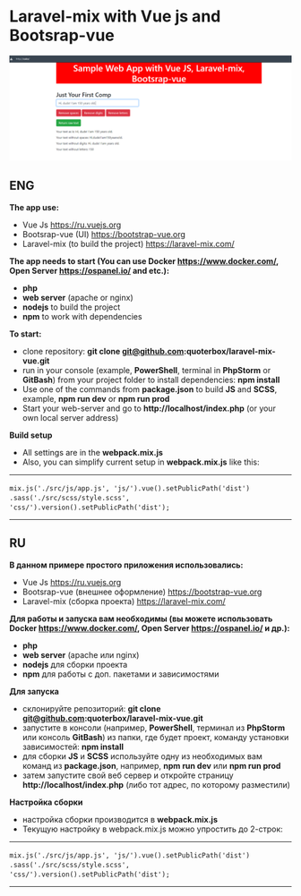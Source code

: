 # Laravel-mix with Vue js and Bootsrap-vue

![](./git-laravel-mix.PNG)

## ENG

**The app use:**
* Vue Js https://ru.vuejs.org
* Bootsrap-vue (UI) https://bootstrap-vue.org
* Laravel-mix (to build the project) https://laravel-mix.com/

**The app needs to start (You can use Docker https://www.docker.com/, Open Server https://ospanel.io/ and etc.):**
* **php**
* **web server** (apache or nginx)
* **nodejs** to build the project
* **npm** to work with dependencies

**To start:**
* clone repository: **git clone git@github.com:quoterbox/laravel-mix-vue.git**
* run in your console (example, **PowerShell**, terminal in **PhpStorm** or **GitBash**) from your project folder to install dependencies: **npm install**
* Use one of the commands from **package.json** to build **JS** and **SCSS**, example, **npm run dev** or **npm run prod**
* Start your web-server and go to **http://localhost/index.php** (or your own local server address)

**Build setup**
* All settings are in the **webpack.mix.js**
* Also, you can simplify current setup in **webpack.mix.js** like this:

***
`mix.js('./src/js/app.js', 'js/').vue().setPublicPath('dist')
.sass('./src/scss/style.scss', 'css/').version().setPublicPath('dist');`
***


## RU

**В данном примере простого приложения использовались:**
* Vue Js https://ru.vuejs.org
* Bootsrap-vue (внешнее оформление) https://bootstrap-vue.org
* Laravel-mix (сборка проекта) https://laravel-mix.com/

**Для работы и запуска вам необходимы (вы можете использовать Docker https://www.docker.com/, Open Server https://ospanel.io/ и др.):**
* **php**
* **web server** (apache или nginx)
* **nodejs** для сборки проекта
* **npm** для работы с доп. пакетами и зависимостями

**Для запуска**
* склонируйте репозиторий: **git clone git@github.com:quoterbox/laravel-mix-vue.git**
* запустите в консоли (например, **PowerShell**, терминал из **PhpStorm** или консоль **GitBash**) из папки, где будет проект, команду установки зависимостей: **npm install**
* для сборки **JS** и **SCSS** используйте одну из необходимых вам команд из **package.json**, например, **npm run dev** или **npm run prod**
* затем запустите свой веб сервер и откройте страницу **http://localhost/index.php** (либо тот адрес, по которому разместили)

**Настройка сборки**
* настройка сборки производится в **webpack.mix.js**
* Текущую настройку в webpack.mix.js можно упростить до 2-строк:

***
`mix.js('./src/js/app.js', 'js/').vue().setPublicPath('dist')
.sass('./src/scss/style.scss', 'css/').version().setPublicPath('dist');`
***
